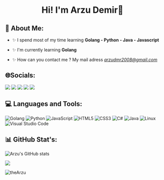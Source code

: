<h1 align="center">Hi! I'm Arzu Demir👋</h1>

🌈 About Me:
-----------------------------------------

- ✨ I spend most of my time learning **Golang - Python - Java - Javascript**

- ✨ I'm currently learning **Golang**

- ✨ How can you contact me ? My mail adress *arzudmr2008@gmail.com*


🌐Socials:
-----------------------------------------

<a href="https://www.linkedin.com/in/a1zuws/" target="_blank"><img src="https://img.shields.io/badge/-LinkedIn-%230077B5?style=for-the-badge&logo=linkedin&logoColor=white" target="_blank"></a>
<a href="https://open.spotify.com/user/31finxanuy73c7i3gre5v6g7ht4u" target="_blank"><img src="https://img.shields.io/badge/Spotify-1ED760?&style=for-the-badge&logo=spotify&logoColor=white" target="_blank"></a>
<a href="https://medium.com/@a1zuws" target="_blank"><img src="https://img.shields.io/badge/Medium-12100E?style=for-the-badge&logo=medium&logoColor=white" target="_blank" /></a>
<a href="https://linktr.ee/a1zuws" target="_blank"><img src="https://img.shields.io/badge/linktree-1de9b6?style=for-the-badge&logo=linktree&logoColor=white" target="_blank"></a>
<a href="https://stackoverflow.com/users/21285076/arzu-demir" target="blank"><img src="https://img.shields.io/badge/-Stackoverflow-FE7A16?style=for-the-badge&logo=stack-overflow&logoColor=white" target="_blank" /></a>
</p>

💻 Languages and Tools:
-----------------------------------------
![Golang](https://img.shields.io/badge/Golang-%2300ADD8.svg?style=for-the-badge&logo=Golang&logoColor=white)  ![Python](https://img.shields.io/badge/python-3670A0?style=for-the-badge&logo=python&logoColor=ffdd54) ![JavaScript](https://img.shields.io/badge/javascript-%23323330.svg?style=for-the-badge&logo=javascript&logoColor=%23F7DF1E) ![HTML5](https://img.shields.io/badge/html5-%23E34F26.svg?style=for-the-badge&logo=html5&logoColor=white) ![CSS3](https://img.shields.io/badge/css3-%231572B6.svg?style=for-the-badge&logo=css3&logoColor=white) ![C#](https://img.shields.io/badge/c%23-%23239120.svg?style=for-the-badge&logo=c-sharp&logoColor=white) ![Java](https://img.shields.io/badge/Java-ED8B00?style=for-the-badge&logo=openjdk&logoColor=white) ![Linux](https://img.shields.io/badge/Linux-FCC624?style=for-the-badge&logo=linux&logoColor=black) ![Visual Studio Code](https://img.shields.io/badge/Visual%20Studio%20Code-0078d7.svg?style=for-the-badge&logo=visual-studio-code&logoColor=white) 

📊 GitHub Stat's:
------------------------------------------

![Arzu's GitHub stats](https://github-readme-stats.vercel.app/api?username=a1zuws&show_icons=true&theme=radical)   
  
![](https://github-profile-summary-cards.vercel.app/api/cards/profile-details?username=a1zuws&theme=radical)


  
<p align="left"> <img src="https://komarev.com/ghpvc/?username=a1zuws&label=Profile%20views&color=0e75b6&style=flat" alt="theArzu" /> </p>


